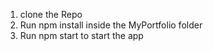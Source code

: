 
1. clone the Repo
2. Run npm install inside the MyPortfolio folder
3. Run npm start to start the app
